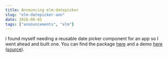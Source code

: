 ```yaml
---
title: Announcing elm-datepicker
slug: "elm-datepicker-ann"
date: 2016-06-01
tags: ["announcements", "elm"]
---
```


I found myself needing a reusable date picker component for an app so
I went ahead and built one.  You can find the package [here][package]
and a demo [here][demo] ([source][source]).

[package]: http://package.elm-lang.org/packages/Bogdanp/elm-datepicker/latest
[demo]: http://bogdanp.github.io/elm-datepicker/
[source]: https://github.com/Bogdanp/elm-datepicker/tree/master/examples/simple
